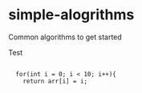 # simple-alogrithms
Common algorithms to get started

Test 
```

  for(int i = 0; i < 10; i++){
    return arr[i] = i;
    
    
```
